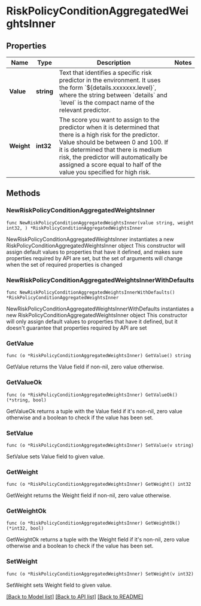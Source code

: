# RiskPolicyConditionAggregatedWeightsInner

## Properties

Name | Type | Description | Notes
------------ | ------------- | ------------- | -------------
**Value** | **string** | Text that identifies a specific risk predictor in the environment. It uses the form &#x60;${details.xxxxxxx.level}&#x60;, where the string between &#x60;details&#x60; and &#x60;level&#x60; is the compact name of the relevant predictor. | 
**Weight** | **int32** | The score you want to assign to the predictor when it is determined that there is a high risk for the predictor. Value should be between 0 and 100. If it is determined that there is medium risk, the predictor will automatically be assigned a score equal to half of the value you specified for high risk. | 

## Methods

### NewRiskPolicyConditionAggregatedWeightsInner

`func NewRiskPolicyConditionAggregatedWeightsInner(value string, weight int32, ) *RiskPolicyConditionAggregatedWeightsInner`

NewRiskPolicyConditionAggregatedWeightsInner instantiates a new RiskPolicyConditionAggregatedWeightsInner object
This constructor will assign default values to properties that have it defined,
and makes sure properties required by API are set, but the set of arguments
will change when the set of required properties is changed

### NewRiskPolicyConditionAggregatedWeightsInnerWithDefaults

`func NewRiskPolicyConditionAggregatedWeightsInnerWithDefaults() *RiskPolicyConditionAggregatedWeightsInner`

NewRiskPolicyConditionAggregatedWeightsInnerWithDefaults instantiates a new RiskPolicyConditionAggregatedWeightsInner object
This constructor will only assign default values to properties that have it defined,
but it doesn't guarantee that properties required by API are set

### GetValue

`func (o *RiskPolicyConditionAggregatedWeightsInner) GetValue() string`

GetValue returns the Value field if non-nil, zero value otherwise.

### GetValueOk

`func (o *RiskPolicyConditionAggregatedWeightsInner) GetValueOk() (*string, bool)`

GetValueOk returns a tuple with the Value field if it's non-nil, zero value otherwise
and a boolean to check if the value has been set.

### SetValue

`func (o *RiskPolicyConditionAggregatedWeightsInner) SetValue(v string)`

SetValue sets Value field to given value.


### GetWeight

`func (o *RiskPolicyConditionAggregatedWeightsInner) GetWeight() int32`

GetWeight returns the Weight field if non-nil, zero value otherwise.

### GetWeightOk

`func (o *RiskPolicyConditionAggregatedWeightsInner) GetWeightOk() (*int32, bool)`

GetWeightOk returns a tuple with the Weight field if it's non-nil, zero value otherwise
and a boolean to check if the value has been set.

### SetWeight

`func (o *RiskPolicyConditionAggregatedWeightsInner) SetWeight(v int32)`

SetWeight sets Weight field to given value.



[[Back to Model list]](../README.md#documentation-for-models) [[Back to API list]](../README.md#documentation-for-api-endpoints) [[Back to README]](../README.md)


